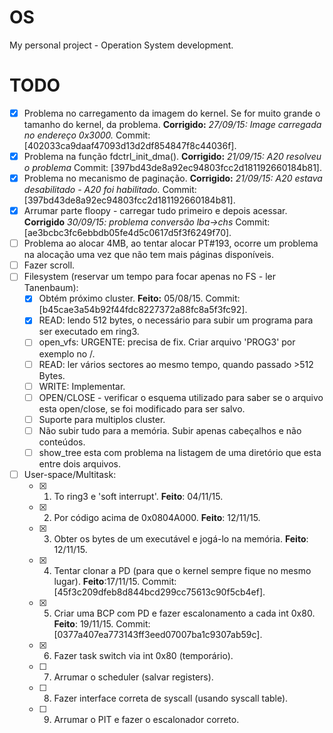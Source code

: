 # OS

My personal project - Operation System development.

# TODO
- [x] Problema no carregamento da imagem do kernel. Se for muito grande o tamanho do kernel, da problema. 
**Corrigido:** *27/09/15: Image carregada no endereço 0x3000.* Commit: [402033ca9daaf47093d13d2df854847f8c44036f].
- [x] Problema na função fdctrl_init_dma(). **Corrigido:** *21/09/15: A20 resolveu o problema* 
Commit: [397bd43de8a92ec94803fcc2d181192660184b81].
- [x] Problema no mecanismo de paginação. **Corrigido:** *21/09/15: A20 estava desabilitado - A20 foi habilitado.* Commit: [397bd43de8a92ec94803fcc2d181192660184b81].
- [x] Arrumar parte floopy - carregar tudo primeiro e depois acessar. **Corrigido** *30/09/15: problema conversão lba->chs* Commit: [ae3bcbc3fc6ebbdb05fe4d5c0617d5f3f6249f70].
- [ ] Problema ao alocar 4MB, ao tentar alocar PT#193, ocorre um problema na alocação uma vez que não tem mais páginas disponíveis. 
- [ ] Fazer scroll. 
- [ ] Filesystem (reservar um tempo para focar apenas no FS - ler Tanenbaum):
   - [x] Obtém próximo cluster. **Feito:** 05/08/15. Commit: [b45cae3a54b92f44fdc8227372a88fc8a5f3fc92]. 
   - [x] READ: lendo 512 bytes, o necessário para subir um programa para ser executado em ring3.
   - [ ] open_vfs: URGENTE: precisa de fix. Criar arquivo 'PROG3' por exemplo no /.
   - [ ] READ: ler vários sectores ao mesmo tempo, quando passado >512 Bytes.
   - [ ] WRITE: Implementar.
   - [ ] OPEN/CLOSE - verificar o esquema utilizado para saber se o arquivo esta open/close, se foi modificado para ser salvo.
   - [ ] Suporte para multiplos cluster.
   - [ ] Não subir tudo para a memória. Subir apenas cabeçalhos e não conteúdos.
   - [ ] show_tree esta com problema na listagem de uma diretório que esta entre dois arquivos.
- [ ] User-space/Multitask:
   - [x] 1) To ring3 e 'soft interrupt'. **Feito**: 04/11/15.
   - [x] 2) Por código acima de 0x0804A000. **Feito**: 12/11/15.
   - [x] 3) Obter os bytes de um executável e jogá-lo na memória. **Feito**: 12/11/15.
   - [x] 4) Tentar clonar a PD (para que o kernel sempre fique no mesmo lugar). **Feito**:17/11/15. Commit: [45f3c209dfeb8d844bcd299cc75613c90f5cb4ef].
   - [x] 5) Criar uma BCP com PD e fazer escalonamento a cada int 0x80. **Feito**: 19/11/15. Commit: [0377a407ea773143ff3eed07007ba1c9307ab59c]. 
   - [x] 6) Fazer task switch via int 0x80 (temporário).
   - [ ] 7) Arrumar o scheduler (salvar registers).
   - [ ] 8) Fazer interface correta de syscall (usando syscall table).
   - [ ] 9) Arrumar o PIT e fazer o escalonador correto.
